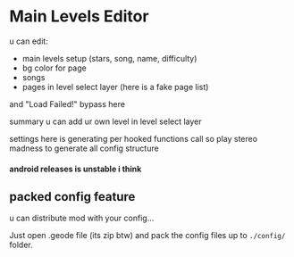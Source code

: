 # Main Levels Editor

u can edit:
- main levels setup (stars, song, name, difficulty)
- bg color for page
- songs
- pages in level select layer (here is a fake page list)

and <cr>"Load Failed!"</c> <cl>bypass</c> here

<cg>summary u can add ur own level in level select layer</c>

settings here is generating per hooked functions call 
so play stereo madness to generate all config structure

<cr>

#### android releases is unstable i think

</c>

## packed config feature
u can distribute mod with your config...

Just open .geode file (its zip btw) and pack the config files up to `./config/` folder.